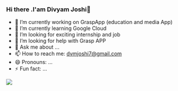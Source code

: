 ### Hi there .I'am Divyam Joshi👋

- 🔭 I’m currently working on GraspApp (education and media App)
- 🌱 I’m currently learning Google Cloud
- 👯 I’m looking for exciting internship and  job
- 🤔 I’m looking for help with Grasp APP
- 💬 Ask me about ...
- 📫 How to reach me: dvmjoshi7@gmail.com
- 😄 Pronouns: ...
- ⚡ Fun fact: ...

<img src="https://github-readme-stats.vercel.app/api?username=dvmjoshi&&show_icons=true&title_color=ffffff&icon_color=bb2acf&text_color=daf7dc&bg_color=191919">
